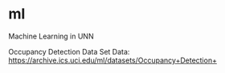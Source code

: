 # ml
Machine Learning in UNN

Occupancy Detection Data Set
Data: https://archive.ics.uci.edu/ml/datasets/Occupancy+Detection+

